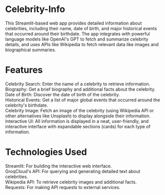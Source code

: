 # Celebrity-Info

This Streamlit-based web app provides detailed information about celebrities, including their name, date of birth, and major historical events that occurred around their birthdate. The app integrates with powerful language models like OpenAI's GPT to fetch and summarize celebrity details, and uses APIs like Wikipedia to fetch relevant data like images and biographical summaries.

# Features
Celebrity Search: Enter the name of a celebrity to retrieve information.  
Biography: Get a brief biography and additional facts about the celebrity.  
Date of Birth: Discover the date of birth of the celebrity.  
Historical Events: Get a list of major global events that occurred around the celebrity's birthdate.  
Celebrity Image: Fetch an image of the celebrity (using Wikipedia API or other alternatives like Unsplash) to display alongside their information.  
Interactive UI: All information is displayed in a neat, user-friendly, and interactive interface with expandable sections (cards) for each type of information.  

# Technologies Used
Streamlit: For building the interactive web interface.   
GroqCloud's API: For querying and generating detailed text about celebrities.  
Wikipedia API: To retrieve celebrity images and additional facts.  
Requests: For making API requests to external services.  
